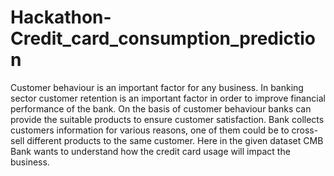 # Hackathon-Credit_card_consumption_prediction

Customer behaviour is an important factor for any business. 
In banking sector customer retention is an important factor in order to improve financial performance of the bank. On the basis of customer behaviour banks can provide the suitable products to ensure customer satisfaction. 
Bank collects customers information for various reasons, one of them could be to cross-sell different products to the same customer.
Here in the given dataset CMB Bank wants to understand how the credit card usage will impact the business.
